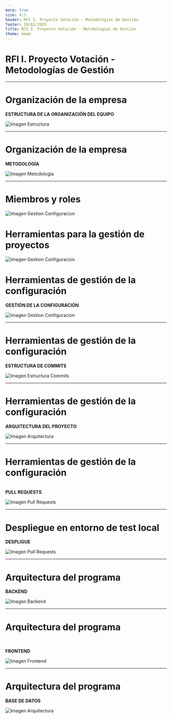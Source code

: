 ```yaml
---
marp: true
size: 4:3
header: RFI I. Proyecto Votación - Metodologías de Gestión
footer: 19/02/2025
title: RFI I. Proyecto Votación - Metodologías de Gestión
theme: beam
---
```


<!-- _class: title -->

# RFI I. Proyecto Votación - Metodologías de Gestión

---

# Organización de la empresa
**ESTRUCTURA DE LA ORGANIZACIÓN DEL EQUIPO**

![Imagen Estructura](images/EstructuraOrganizacion.png)

---

# Organización de la empresa
**METODOLOGÍA**

![Imagen Metodología](images/Metodologia.png)

---

# Miembros y roles

![Imagen Gestion Configuracion](images/ADR006.png)

# Herramientas para la gestión de proyectos

![Imagen Gestion Configuracion](images/ADR007_1.png)


# Herramientas de gestión de la configuración
**GESTIÓN DE LA CONFIGURACIÓN**

![Imagen Gestion Configuracion](images/PlanningManagement.png)

---

# Herramientas de gestión de la configuración
**ESTRUCTURA DE COMMITS**

![Imagen Estructura Commits](images/EstructuraCommits.png)

---

# Herramientas de gestión de la configuración
**ARQUITECTURA DEL PROYECTO**

![Imagen Arquitectura](images/ProjectArquitecture.png)

---

# Herramientas de gestión de la configuración
<br> **PULL REQUESTS**  

![Imagen Pull Requests](images/PullRequests.png)

---


# Despliegue en entorno de test local
**DESPLIGUE**  

![Imagen Pull Requests](images/DespliegueEnEntornoLocal.png)

---

# Arquitectura del programa
**BACKEND**

![Imagen Backend](images/Backend.png)

---

# Arquitectura del programa
<br>

**FRONTEND**
<br>

![Imagen Frontend](images/Frontend.png)

---

# Arquitectura del programa
**BASE DE DATOS**

![Imagen Arquitectura](images/DataBase.png)